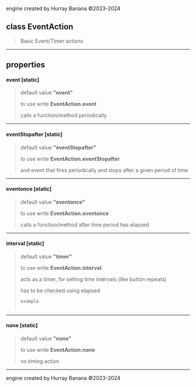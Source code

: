 engine created by Hurray Banana &copy;2023-2024
## class EventAction
> Basic Event/Timer actions
> 
> 

---

## properties
####  event [static]
> default value **"event"**
> 
> to use write **EventAction.event**
> 
> calls a function/method periodically
> 
> 

---

####  eventStopafter [static]
> default value **"eventStopafter"**
> 
> to use write **EventAction.eventStopafter**
> 
> and event that fires periodically and stops after a given period of time
> 
> 

---

####  eventonce [static]
> default value **"eventonce"**
> 
> to use write **EventAction.eventonce**
> 
> calls a function/method after time period has elapsed
> 
> 

---

####  interval [static]
> default value **"timer"**
> 
> to use write **EventAction.interval**
> 
> acts as a timer, for setting time intervals (like button repeats)
> 
> has to be checked using elapsed
> 
> ```js
> example
>      
> ```
> 

---

####  none [static]
> default value **"none"**
> 
> to use write **EventAction.none**
> 
> no timing action
> 
> 

---

engine created by Hurray Banana &copy;2023-2024
